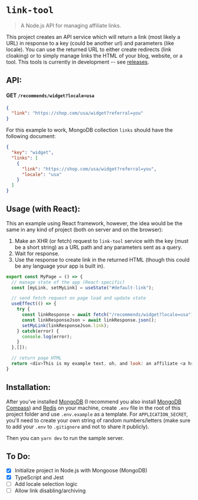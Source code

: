 # `link-tool`

> A Node.js API for managing affiliate links.

This project creates an API service which will return a link (most likely a URL) in response to a key (could be another url) and parameters (like locale). You can use the returned URL to either create redirects (link cloaking) or to simply manage links the HTML of your blog, website, or a tool. This tools is currently in development -- see [releases](https://github.com/roast-cms/link-tool/releases).

## API:

#### GET `/recommends/widget?locale=usa`

```json
{
  "link": "https://shop.com/usa/widget?referral=you"
}
```

For this example to work, MongoDB collection `links` should have the following document:

```json
{
  "key": "widget",
  "links": [
    {
      "link": "https://shop.com/usa/widget?referral=you",
      "locale": "usa"
    }
  ]
}
```

## Usage (with React):

This an example using React framework, however, the idea would be the same in any kind of project (both on server and on the browser):

1. Make an XHR (or fetch) request to `link-tool` service with the key (must be a short string) as a URL path and any parameters sent as a query.
2. Wait for response.
3. Use the response to create link in the returned HTML (though this could be any language your app is built in).

```javascript
export const MyPage = () => {
  // manage state of the app (React-specific)
  const [myLink, setMyLink] = useState("#default-link");

  // send fetch request on page load and update state
  useEffect(() => {
    try {
      const linkResponse = await fetch("/recommends/widget?locale=usa");
      const linkResponseJson = await linkResponse.json();
      setMyLink(linkResponseJson.link);
    } catch(error) {
      console.log(error);
    }
  },[]);

  // return page HTML
  return <div>This is my example text, oh, and look: an affiliate <a href={myLink}>link</link>!</div>
}
```

## Installation:

After you've installed [MongoDB](https://docs.mongodb.com/guides/server/install/) (I recommend you also install [MongoDB Compass](https://www.mongodb.com/products/compass)) and [Redis](https://www.javaniceday.com/post/install-and-run-redis-locally) on your machine, create `.env` file in the root of this project folder and use `.env.example` as a template. For `APPLICATION_SECRET`, you'll need to create your own string of random numbers/letters (make sure to add your `.env` to `.gitignore` and not to share it publicly).

Then you can `yarn dev` to run the sample server.

## To Do:

- [x] Initialize project in Node.js with Mongoose (MongoDB)
- [x] TypeScript and Jest
- [ ] Add locale selection logic
- [ ] Allow link disabling/archiving
